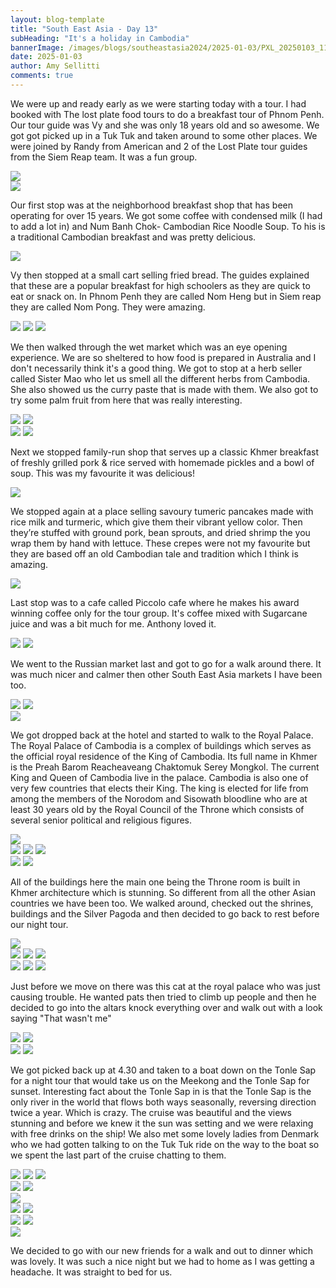 ```yaml
---
layout: blog-template
title: "South East Asia - Day 13"
subHeading: "It's a holiday in Cambodia"
bannerImage: /images/blogs/southeastasia2024/2025-01-03/PXL_20250103_110443833.MP.jpg_compressed.JPEG
date: 2025-01-03
author: Amy Sellitti
comments: true
---
```


We were up and ready early as we were starting today with a tour. I had booked with The lost plate food tours to do a breakfast tour of Phnom Penh. Our tour guide was Vy and she was only 18 years old and so awesome. We got got picked up in a Tuk Tuk and taken around to some other places. We were joined by Randy from American and 2 of the Lost Plate tour guides from the Siem Reap team. It was a fun group.

<div class="center-image"><img src="/images/blogs/southeastasia2024/2025-01-03/PXL_20250103_012214169.MP.jpg_compressed.JPEG"/></div>
<div class="center-image"><img src="/images/blogs/southeastasia2024/2025-01-03/PXL_20250103_013019877.jpg_compressed.JPEG"/></div>

Our first stop was at the neighborhood breakfast shop that has been operating for over 15 years.  We got some coffee with condensed milk (I had to add a lot in) and Num Banh Chok- Cambodian Rice Noodle Soup. To his is a traditional Cambodian breakfast and was pretty delicious.

<div class="center-image"><img src="/images/blogs/southeastasia2024/2025-01-03/PXL_20250103_013605121.MP.jpg_compressed.JPEG"/></div>

Vy then stopped at a small cart selling fried bread. The guides explained that these are a popular breakfast for high schoolers as they are quick to eat or snack on. In Phnom Penh they are called Nom Heng but in Siem reap they are called Nom Pong. They were amazing.

<div class="grid-3c">
  <img src="/images/blogs/southeastasia2024/2025-01-03/PXL_20250103_020514354.jpg_compressed.JPEG"/>
  <img src="/images/blogs/southeastasia2024/2025-01-03/PXL_20250103_020745241.MP.jpg_compressed.JPEG"/>
  <img src="/images/blogs/southeastasia2024/2025-01-03/PXL_20250103_020750185.jpg_compressed.JPEG"/>
</div>

We then walked through the wet market which was an eye opening experience. We are so sheltered to how food is prepared in Australia and I don't necessarily think it's a good thing. We got to stop at a herb seller called Sister Mao who let us smell all the different herbs from Cambodia. She also showed us the curry paste that is made with them. We also got to try some palm fruit from here that was really interesting.

<div class="grid-2c">
  <img src="/images/blogs/southeastasia2024/2025-01-03/PXL_20250103_020948548.jpg_compressed.JPEG"/>
  <img src="/images/blogs/southeastasia2024/2025-01-03/PXL_20250103_022353472.jpg_compressed.JPEG"/>
</div>
<div class="grid-2c">
  <img src="/images/blogs/southeastasia2024/2025-01-03/PXL_20250103_022836539.MP.jpg_compressed.JPEG"/>
  <img src="/images/blogs/southeastasia2024/2025-01-03/PXL_20250103_023510004.jpg_compressed.JPEG"/>
</div>


Next we stopped family-run shop that serves up a classic Khmer breakfast of freshly grilled pork & rice served with homemade pickles and a bowl of soup. This was my favourite it was delicious! 

<div class="center-image"><img src="/images/blogs/southeastasia2024/2025-01-03/PXL_20250103_024045559.MP.jpg_compressed.JPEG"/></div>

We stopped again at a place selling savoury tumeric pancakes made with rice milk and turmeric, which give them their vibrant yellow color. Then they’re stuffed with ground pork, bean sprouts, and dried shrimp the you wrap them by hand with lettuce.  These crepes were not my favourite but they are based off an old Cambodian tale and tradition which I think is amazing.

<div class="center-image"><img src="/images/blogs/southeastasia2024/2025-01-03/PXL_20250103_031926215.MP.jpg_compressed.JPEG"/></div>

Last stop was to a cafe called Piccolo cafe where he makes his award winning coffee only for the tour group. It's coffee mixed with Sugarcane juice and was a bit much for me. Anthony loved it. 

<div class="grid-2c">
  <img src="/images/blogs/southeastasia2024/2025-01-03/PXL_20250103_034610442.MP.jpg_compressed.JPEG"/>
  <img src="/images/blogs/southeastasia2024/2025-01-03/PXL_20250103_034825823.jpg_compressed.JPEG"/>
</div>

We went to the Russian market last and got to go for a walk around there. It was much nicer and calmer then other South East Asia markets I have been too. 

<div class="grid-2c">
  <img src="/images/blogs/southeastasia2024/2025-01-03/PXL_20250103_042930286.jpg_compressed.JPEG"/>
  <img src="/images/blogs/southeastasia2024/2025-01-03/PXL_20250103_044203905.MP.jpg_compressed.JPEG"/>
</div>
<div class="center-image"><img src="/images/blogs/southeastasia2024/2025-01-03/PXL_20250103_050354593.jpg_compressed.JPEG"/></div>

We got dropped back at the hotel and started to walk to the Royal Palace. The Royal Palace of Cambodia is a complex of buildings which serves as the official royal residence of the King of Cambodia. Its full name in Khmer is the Preah Barom Reacheaveang Chaktomuk Serey Mongkol. The current King and Queen of Cambodia live in the palace. Cambodia is also one of very few countries that elects their King. The king is elected for life from among the members of the Norodom and Sisowath bloodline who are at least 30 years old by the Royal Council of the Throne which consists of several senior political and religious figures. 

<div class="center-image"><img src="/images/blogs/southeastasia2024/2025-01-03/PXL_20250103_063342819.jpg_compressed.JPEG"/></div>
<div class="grid-1l-2w">
  <img src="/images/blogs/southeastasia2024/2025-01-03/PXL_20250103_063459886.MP.jpg_compressed.JPEG"/>
  <img src="/images/blogs/southeastasia2024/2025-01-03/PXL_20250103_063511334.MP.jpg_compressed.JPEG"/>
  <img src="/images/blogs/southeastasia2024/2025-01-03/PXL_20250103_063529364.jpg_compressed.JPEG"/>
</div>
<div class="grid-2c">
  <img src="/images/blogs/southeastasia2024/2025-01-03/PXL_20250103_065111430.MP.jpg_compressed.JPEG"/>
  <img src="/images/blogs/southeastasia2024/2025-01-03/PXL_20250103_065346953.jpg_compressed.JPEG"/>
</div>

All of the buildings here the main one being the Throne room is built in Khmer architecture which is stunning. So different from all the other Asian countries we have been too.  We walked around, checked out the shrines, buildings and the Silver Pagoda and then decided to go back to rest before our night tour. 

<div class="center-image"><img src="/images/blogs/southeastasia2024/2025-01-03/PXL_20250103_064803827.MP.jpg_compressed.JPEG"/></div>
<div class="grid-3c">
  <img src="/images/blogs/southeastasia2024/2025-01-03/PXL_20250103_063632859.jpg_compressed.JPEG"/>
  <img src="/images/blogs/southeastasia2024/2025-01-03/PXL_20250103_064139224.MP.jpg_compressed.JPEG"/>
  <img src="/images/blogs/southeastasia2024/2025-01-03/PXL_20250103_064336185.jpg_compressed.JPEG"/>
</div>
<div class="grid-1l-2w">
  <img src="/images/blogs/southeastasia2024/2025-01-03/PXL_20250103_071606145.jpg_compressed.JPEG"/>
  <img src="/images/blogs/southeastasia2024/2025-01-03/PXL_20250103_070011644.MP.jpg_compressed.JPEG"/>
  <img src="/images/blogs/southeastasia2024/2025-01-03/PXL_20250103_065522203.jpg_compressed.JPEG"/>
</div>

Just before we move on there was this cat at the royal palace who was just causing trouble. He wanted pats then tried to climb up people and then he decided to go into the altars knock everything over and walk out with a look saying "That wasn't me"

<div class="grid-2c">
  <img src="/images/blogs/southeastasia2024/2025-01-03/PXL_20250103_072647131.MP.jpg_compressed.JPEG"/>
  <img src="/images/blogs/southeastasia2024/2025-01-03/PXL_20250103_072741153.jpg_compressed.JPEG"/>
</div>
<div class="grid-2c">
  <img src="/images/blogs/southeastasia2024/2025-01-03/PXL_20250103_081110890.jpg_compressed.JPEG"/>
  <img src="/images/blogs/southeastasia2024/2025-01-03/PXL_20250103_081246570.MP.jpg_compressed.JPEG"/>
</div>

We got picked back up at 4.30 and taken to a boat down on the Tonle Sap for a night tour that would take us on the Meekong and the Tonle Sap for sunset. Interesting fact about the Tonle Sap in is that the Tonle Sap is the only river in the world that flows both ways seasonally, reversing direction twice a year. Which is crazy. The cruise was beautiful and the views stunning and before we knew it the sun was setting and we were relaxing with free drinks on the ship! We also met some lovely ladies from Denmark who we had gotten talking to on the Tuk Tuk ride on the way to the boat so we spent the last part of the cruise chatting to them.

<div class="grid-2w-1l">
  <img src="/images/blogs/southeastasia2024/2025-01-03/PXL_20250103_095727364.jpg_compressed.JPEG"/>
  <img src="/images/blogs/southeastasia2024/2025-01-03/PXL_20250103_100359551.jpg_compressed.JPEG"/>
  <img src="/images/blogs/southeastasia2024/2025-01-03/PXL_20250103_100306175.jpg_compressed.JPEG"/>
</div>
<div class="grid-2c">
  <img src="/images/blogs/southeastasia2024/2025-01-03/PXL_20250103_100605454.MP.jpg_compressed.JPEG"/>
  <img src="/images/blogs/southeastasia2024/2025-01-03/PXL_20250103_101219479.jpg_compressed.JPEG"/>
</div>
<div class="center-image"><img src="/images/blogs/southeastasia2024/2025-01-03/PXL_20250103_102025525.jpg_compressed.JPEG"/></div>
<div class="grid-2c">
  <img src="/images/blogs/southeastasia2024/2025-01-03/PXL_20250103_102853536.MP.jpg_compressed.JPEG"/>
  <img src="/images/blogs/southeastasia2024/2025-01-03/PXL_20250103_103108282.jpg_compressed.JPEG"/>
</div>
<div class="grid-2c">
  <img src="/images/blogs/southeastasia2024/2025-01-03/PXL_20250103_110443833.MP.jpg_compressed.JPEG"/>
  <img src="/images/blogs/southeastasia2024/2025-01-03/PXL_20250103_112317346.jpg_compressed.JPEG"/>
</div>
<div class="center-image"><img src="/images/blogs/southeastasia2024/2025-01-03/PXL_20250103_112825260.MP.jpg_compressed.JPEG"/></div>

We decided to go with our new friends for a walk and out to dinner which was lovely. It was such a nice night but we had to home as I was getting a headache. It was straight to bed for us. 



 